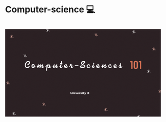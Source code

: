 # Computer-science :computer:
<br>

<img src="media/computer_science/CS101.gif" alt="Intro Computer Science">


